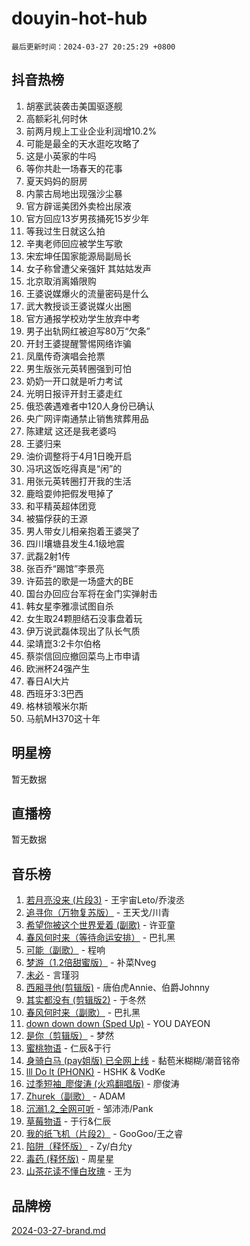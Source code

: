 # douyin-hot-hub

`最后更新时间：2024-03-27 20:25:29 +0800`

## 抖音热榜

1. 胡塞武装袭击美国驱逐舰
1. 高额彩礼何时休
1. 前两月规上工业企业利润增10.2%
1. 可能是最全的天水逛吃攻略了
1. 这是小英家的牛吗
1. 等你共赴一场春天的花事
1. 夏天妈妈的厨房
1. 内蒙古局地出现强沙尘暴
1. 官方辟谣美团外卖检出尿液
1. 官方回应13岁男孩捅死15岁少年
1. 等我过生日就这么拍
1. 辛夷老师回应被学生写歌
1. 宋宏坤任国家能源局副局长
1. 女子称曾遭父亲强奸 其姑姑发声
1. 北京取消离婚限购
1. 王婆说媒爆火的流量密码是什么
1. 武大教授谈王婆说媒火出圈
1. 官方通报学校劝学生放弃中考
1. 男子出轨网红被迫写80万“欠条”
1. 开封王婆提醒警惕网络诈骗
1. 凤凰传奇演唱会抢票
1. 男生版张元英转圈强到可怕
1. 奶奶一开口就是听力考试
1. 光明日报评开封王婆走红
1. 俄恐袭遇难者中120人身份已确认
1. 央广网评南通禁止销售殡葬用品
1. 陈建斌 这还是我老婆吗
1. 王婆归来
1. 油价调整将于4月1日晚开启
1. 冯巩这饭吃得真是“闲”的
1. 用张元英转圈打开我的生活
1. 鹿晗耍帅把假发甩掉了
1. 和平精英超体团竞
1. 被猫俘获的王源
1. 男人带女儿相亲抱着王婆哭了
1. 四川壤塘县发生4.1级地震
1. 武磊2射1传
1. 张百乔“踢馆”李景亮
1. 许茹芸的歌是一场盛大的BE
1. 国台办回应台军将在金门实弹射击
1. 韩女星李雅凛试图自杀
1. 女生取24颗胆结石没事盘着玩
1. 伊万说武磊体现出了队长气质
1. 梁靖崑3:2卡尔伯格
1. 蔡崇信回应撤回菜鸟上市申请
1. 欧洲杯24强产生
1. 春日AI大片
1. 西班牙3:3巴西
1. 格林锁喉米尔斯
1. 马航MH370这十年

## 明星榜

暂无数据

## 直播榜

暂无数据

## 音乐榜

1. [若月亮没来 (片段3)](https://sf5-hl-cdn-tos.douyinstatic.com/obj/tos-cn-ve-2774/okfyEUsGW1B1ovJi5JiN9IjvAT2lMwA054GoEB) - 王宇宙Leto/乔浚丞
1. [追寻你（万物复苏版）](https://sf27-cdn-tos.douyinstatic.com/obj/tos-cn-ve-2774/oYeAZJsbjIDit9APmBg8u6uDUQnHmoCf3gbo74) - 王天戈/川青
1. [希望你被这个世界爱着 (副歌)](https://sf5-hl-cdn-tos.douyinstatic.com/obj/tos-cn-ve-2774/oUHCmWQfZlE3QQBKBeD8rCFLpJzPgCpImhsxMt) - 许亚童
1. [春风何时来（等待命运安排）](https://sf6-cdn-tos.douyinstatic.com/obj/tos-cn-ve-2774/oICBNbD3gelMfB4WgiD1KI2jQtXZE2FgHLwtsl) - 巴扎黑
1. [可能（副歌）](https://sf6-cdn-tos.douyinstatic.com/obj/tos-cn-ve-2774/cde1731888894259b333569393c2fb51) - 程响
1. [梦游（1.2倍甜蜜版）](https://sf5-hl-cdn-tos.douyinstatic.com/obj/tos-cn-ve-2774/o4gyAUm8hwufoEABmwVIiQtHsFuGzAEEWtNMzo) - 补菜Nveg
1. [未必](https://sf5-hl-cdn-tos.douyinstatic.com/obj/tos-cn-ve-2774/ogntQMFnKQDZUgTCYuJgfLEtleYZZFxBQqhhFB) - 言瑾羽
1. [西厢寻他(剪辑版)](https://sf3-cdn-tos.douyinstatic.com/obj/tos-cn-ve-2774/oUsAVfAQKlRNxEv5qxvIB8o5qmIWUcXbzJKJhw) - 唐伯虎Annie、伯爵Johnny
1. [其实都没有 (剪辑版2)](https://sf5-hl-cdn-tos.douyinstatic.com/obj/tos-cn-ve-2774/oEBNQenHZtBhxYjGgUDQk0BCHTigQafgFlbQ7k) - 于冬然
1. [春风何时来（副歌）](https://sf5-hl-cdn-tos.douyinstatic.com/obj/tos-cn-ve-2774/ow7tbAiAWI2giBUrmu0hMMh3UYP3ZXdbDYiXd) - 巴扎黑
1. [down down down (Sped Up)](https://sf5-hl-cdn-tos.douyinstatic.com/obj/tos-cn-ve-2774/ow80iABiXIO9DsFwK6WeZKMaJRi3BPJAotDy8m) - YOU DAYEON
1. [是你（剪辑版）](https://sf5-hl-cdn-tos.douyinstatic.com/obj/tos-cn-ve-2774/46019dae783c4c969944217fe1cfafc4) - 梦然
1. [蜜桃物语](https://sf6-cdn-tos.douyinstatic.com/obj/tos-cn-ve-2774/oIhOSCZtIACtYU4XQkngiW9kCBfVD1Fz9IYeqL) - 仁辰&于行
1. [身骑白马 (pay姐版) 已全网上线](https://sf5-hl-cdn-tos.douyinstatic.com/obj/tos-cn-ve-2774/oQLO5ZgLsFkaDhdIIveF2zUCgfweY0gWaH4AQG) - 黏苞米糊糊/潮音铭帝
1. [lll Do lt (PHONK)](https://sf5-hl-cdn-tos.douyinstatic.com/obj/tos-cn-ve-2774/osfNbddrZl4hIgEDk6kFftBDBJ1X8MZxH1QCOB) - HSHK & VodKe
1. [过季短袖_廖俊涛 (火鸡翻唱版)](https://sf5-hl-cdn-tos.douyinstatic.com/obj/tos-cn-ve-2774/ogQVJl0tRBKxQgZji7YClFEBrVDeHpPTWfCZbQ) - 廖俊涛
1. [Zhurek（副歌）](https://sf5-hl-cdn-tos.douyinstatic.com/obj/tos-cn-ve-2774/ooQm8FBZQDlf0btEYgVpCcSCQfrdJGBEKZYBGS) - ADAM
1. [沉溺1.2_全网可听](https://sf5-hl-cdn-tos.douyinstatic.com/obj/tos-cn-ve-2774/ok2QoiBqsWAX9McZmWiI9gAB0EzwD4Xj6yfmtH) - 邹沛沛/Pank
1. [草莓物语](https://sf5-hl-cdn-tos.douyinstatic.com/obj/tos-cn-ve-2774/okynhJ7jEAIIZBfsLgYMEI8QC3WbQNN66RKzhT) - 于行&仁辰
1. [我的纸飞机（片段2）](https://sf6-cdn-tos.douyinstatic.com/obj/tos-cn-ve-2774/oM2ZrKcg2CD5AeRB2gkeXOFB1IxAGJdZPazYHf) - GooGoo/王之睿
1. [陷阱（释怀版）](https://sf5-hl-cdn-tos.douyinstatic.com/obj/tos-cn-ve-2774/oE8C21LeZrzKLDFfQYgMzx4GAIHageG5IzayY7) - Zy/白允y
1. [毒药 (释怀版)](https://sf5-hl-cdn-tos.douyinstatic.com/obj/tos-cn-ve-2774/oYILMEAzspdZBIzy4frJNB8ZHPHWAhiwowd4Ad) - 周星星
1. [山茶花读不懂白玫瑰](https://sf5-hl-cdn-tos.douyinstatic.com/obj/tos-cn-ve-2774/osfn8B7DktrRHEPJgPCfDbw7QDQEkwC16BxZg9) - 王为

## 品牌榜

[2024-03-27-brand.md](2024-03-27-brand.md)
